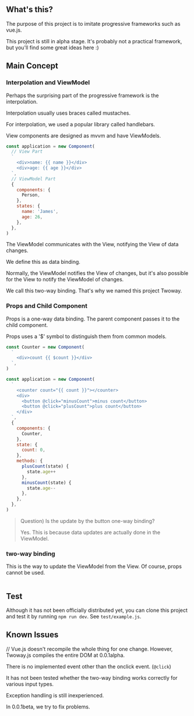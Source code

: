 ## What's this?

The purpose of this project is to imitate progressive frameworks such as vue.js.

This project is still in alpha stage. It's probably not a practical framework, but you'll find some great ideas here :)

## Main Concept

### Interpolation and ViewModel

Perhaps the surprising part of the progressive framework is the interpolation.

Interpolation usually uses braces called mustaches.

For interpolation, we used a popular library called handlebars.

View components are designed as mvvm and have ViewModels.

```javascript
const application = new Component(
  // View Part
  `
    <div>name: {{ name }}</div>
    <div>age: {{ age }}</div>
  `,
  // ViewModel Part
  {
    components: {
      Person,
    },
    states: {
      name: 'James',
      age: 26,
    },
  },
)
```

The ViewModel communicates with the View, notifying the View of data changes.

We define this as data binding.

Normally, the ViewModel notifies the View of changes, but it's also possible for the View to notify the ViewModel of changes.

We call this two-way binding. That's why we named this project Twoway.

### Props and Child Component

Props is a one-way data binding. The parent component passes it to the child component.

Props uses a '$' symbol to distinguish them from common models.

```javascript
const Counter = new Component(
  `
    <div>count {{ $count }}</div>
  `,
)

const application = new Component(
  `
    <counter count="{{ count }}"></counter>
    <div>
      <button @click="minusCount">minus count</button>
      <button @click="plusCount">plus count</button>
    </div>
  `,
  {
    components: {
      Counter,
    },
    state: {
      count: 0,
    },
    methods: {
      plusCount(state) {
        state.age++
      },
      minusCount(state) {
        state.age--
      },
    },
  },
)
```

> Question) Is the update by the button one-way binding?
>
> Yes. This is because data updates are actually done in the ViewModel.

### two-way binding

This is the way to update the ViewModel from the View. Of course, props cannot be used.

```javascript

```

## Test

Although it has not been officially distributed yet, you can clone this project and test it by running `npm run dev`. See `test/example.js`.

## Known Issues

// Vue.js doesn't recompile the whole thing for one change. However, Twoway.js compiles the entire DOM at 0.0.1alpha.

There is no implemented event other than the onclick event. (`@click`)

It has not been tested whether the two-way binding works correctly for various input types.

Exception handling is still inexperienced.

In 0.0.1beta, we try to fix problems.
